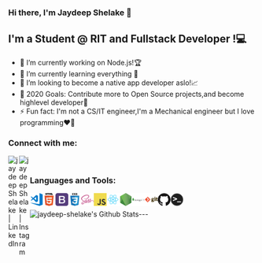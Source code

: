 ### Hi there, I'm Jaydeep Shelake  👋
## I'm a Student @ RIT and  Fullstack Developer !💻
- 🔭 I’m currently working on  Node.js!🏆
- 🌱 I’m currently learning everything 🤣
- 👯 I’m looking to become a native app developer aslo!📈
- 🥅 2020 Goals: Contribute more to Open Source projects,and become highlevel developer📢
- ⚡ Fun fact: I'm not a CS/IT engineer,I'm a Mechanical engineer but I love programming❤️💖
### Connect with me:
[<img align="left" alt="jaydeepShelake | LinkedIn" width="22px" src="https://cdn.jsdelivr.net/npm/simple-icons@v3/icons/facebook.svg" />][facebook]
[<img align="left" alt="jaydeepShelake | Instagram" width="22px" src="https://cdn.jsdelivr.net/npm/simple-icons@v3/icons/instagram.svg" />][instagram]
<br />
### Languages and Tools:
<img align="left" alt="Visual Studio Code" width="26px" src="https://raw.githubusercontent.com/github/explore/80688e429a7d4ef2fca1e82350fe8e3517d3494d/topics/visual-studio-code/visual-studio-code.png" />
<img align="left" alt="HTML5" width="26px" src="https://raw.githubusercontent.com/github/explore/80688e429a7d4ef2fca1e82350fe8e3517d3494d/topics/html/html.png" />
<img align="left" alt="bootstrap" width="26px" src="https://raw.githubusercontent.com/github/explore/80688e429a7d4ef2fca1e82350fe8e3517d3494d/topics/bootstrap/bootstrap.png" />
<img align="left" alt="CSS3" width="26px" src="https://raw.githubusercontent.com/github/explore/80688e429a7d4ef2fca1e82350fe8e3517d3494d/topics/css/css.png" />
<img align="left" alt="Sass" width="26px" src="https://raw.githubusercontent.com/github/explore/80688e429a7d4ef2fca1e82350fe8e3517d3494d/topics/sass/sass.png" />
<img align="left" alt="JavaScript" width="26px" src="https://raw.githubusercontent.com/github/explore/80688e429a7d4ef2fca1e82350fe8e3517d3494d/topics/javascript/javascript.png" />
<img align="left" alt="React" width="26px" src="https://raw.githubusercontent.com/github/explore/80688e429a7d4ef2fca1e82350fe8e3517d3494d/topics/react/react.png" />
<img align="left" alt="Node.js" width="26px" src="https://raw.githubusercontent.com/github/explore/80688e429a7d4ef2fca1e82350fe8e3517d3494d/topics/nodejs/nodejs.png" />
<img align="left" alt="MongoDB" width="26px" src="https://raw.githubusercontent.com/github/explore/80688e429a7d4ef2fca1e82350fe8e3517d3494d/topics/mongodb/mongodb.png" />
<img align="left" alt="Git" width="26px" src="https://raw.githubusercontent.com/github/explore/80688e429a7d4ef2fca1e82350fe8e3517d3494d/topics/git/git.png" />
<img align="left" alt="GitHub" width="26px" src="https://raw.githubusercontent.com/github/explore/78df643247d429f6cc873026c0622819ad797942/topics/github/github.png" />
<img align="left" alt="HTML5" width="26px" src="https://raw.githubusercontent.com/github/explore/80688e429a7d4ef2fca1e82350fe8e3517d3494d/topics/terminal/terminal.png" />
<br />
<br />
---
<img align="left" alt="jaydeep-shelake's Github Stats" src="https://github-readme-stats.vercel.app/api?username=jaydeep-shelake&theme=radical&show_icons=true&hide_border=true" />

 
[github]:https://github.com/jaydeep-shelake
[instagram]:https://instagram.com/jaydeep_shelake101
[facebook]:https://facebook.com/jaydeep.shelake.100

